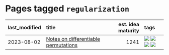 # Pages tagged `regularization`

|last_modified|title|est. idea maturity|tags
|:---|:---|---:|:---|
|2023-08-02|[Notes on differentiable permutations](../differentiable_permutations.md)|1241|[![](https://img.shields.io/badge/tag-differentiable_permutation-cdef47)](../tags/differentiable_permutation.md) [![](https://img.shields.io/badge/tag-experimental-aa21fc)](../tags/experimental.md) [![](https://img.shields.io/badge/tag-interpretability-99b5f2)](../tags/interpretability.md) [![](https://img.shields.io/badge/tag-regularization-d46ff4)](../tags/regularization.md)|